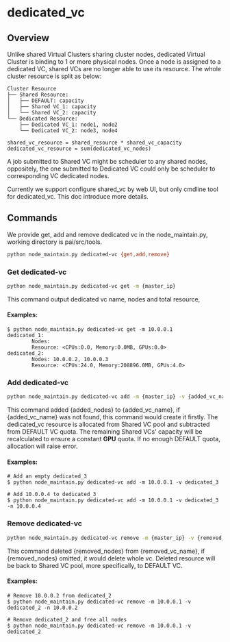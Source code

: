 # dedicated_vc

## Overview

Unlike shared Virtual Clusters sharing cluster nodes, dedicated Virtual Cluster is binding to 1 or more physical nodes. 
Once a node is assigned to a dedicated VC, shared VCs are no longer able to use its resource. 
The whole cluster resource is split as below:

```
Cluster Resource
├── Shared Resource:
│   ├── DEFAULT: capacity
│   ├── Shared VC_1: capacity
│   └── Shared VC_2: capacity
└── Dedicated Resource:
    ├── Dedicated VC_1: node1, node2
    └── Dedicated VC_2: node3, node4
    
shared_vc_resource = shared_resource * shared_vc_capacity
dedicated_vc_resource = sum(dedicated_vc_nodes)
```

A job submitted to Shared VC might be scheduler to any shared nodes, 
oppositely, the one submitted to Dedicated VC could only be scheduler to corresponding VC dedicated nodes.


Currently we support configure shared_vc by web UI, but only cmdline tool for dedicated_vc. 
This doc introduce more details.


## Commands

We provide get, add and remove dedicated vc in the node_maintain.py, working directory is pai/src/tools.
```bash
python node_maintain.py dedicated-vc {get,add,remove}
```

### Get dedicated-vc

```bash
python node_maintain.py dedicated-vc get -m {master_ip}
```
This command output dedicated vc name, nodes and total resource,

#### Examples:

```
$ python node_maintain.py dedicated-vc get -m 10.0.0.1
dedicated_1:
        Nodes:
        Resource: <CPUs:0.0, Memory:0.0MB, GPUs:0.0>
dedicated_2:
        Nodes: 10.0.0.2, 10.0.0.3
        Resource: <CPUs:24.0, Memory:208896.0MB, GPUs:4.0>
```


### Add dedicated-vc

```bash
python node_maintain.py dedicated-vc add -m {master_ip} -v {added_vc_name} [-n {added_nodes}]
```
This command added {added_nodes} to {added_vc_name}, if {added_vc_name} was not found, this command would create it firstly.
The dedicated_vc resource is allocated from Shared VC pool and subtracted from DEFAULT VC quota. 
The remaining Shared VCs' capacity will be recalculated to ensure a constant **GPU** quota.
If no enough DEFAULT quota, allocation will raise error.

#### Examples:

```
# Add an empty dedicated_3
$ python node_maintain.py dedicated-vc add -m 10.0.0.1 -v dedicated_3  

# Add 10.0.0.4 to dedicated_3
$ python node_maintain.py dedicated-vc add -m 10.0.0.1 -v dedicated_3 -n 10.0.0.4
```

### Remove dedicated-vc

```bash
python node_maintain.py dedicated-vc remove -m {master_ip} -v {removed_vc_name} [-n {removed_nodes}]
```
This command deleted {removed_nodes} from {removed_vc_name}, if {removed_nodes} omitted, it would delete whole vc.
Deleted resource will be back to Shared VC pool, more specifically, to DEFAULT VC.

#### Examples:

```
# Remove 10.0.0.2 from dedicated_2
$ python node_maintain.py dedicated-vc remove -m 10.0.0.1 -v dedicated_2 -n 10.0.0.2

# Remove dedicated_2 and free all nodes
$ python node_maintain.py dedicated-vc remove -m 10.0.0.1 -v dedicated_2
```




